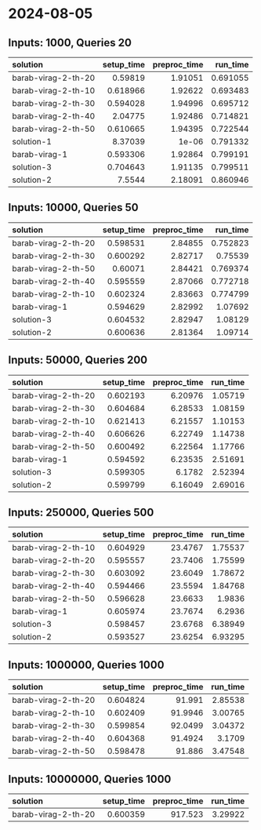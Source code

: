 # 2024-08-05

## Inputs: 1000, Queries 20

| solution            |   setup_time |   preproc_time |   run_time |
|:--------------------|-------------:|---------------:|-----------:|
| barab-virag-2-th-20 |     0.59819  |        1.91051 |   0.691055 |
| barab-virag-2-th-10 |     0.618966 |        1.92622 |   0.693483 |
| barab-virag-2-th-30 |     0.594028 |        1.94996 |   0.695712 |
| barab-virag-2-th-40 |     2.04775  |        1.92486 |   0.714821 |
| barab-virag-2-th-50 |     0.610665 |        1.94395 |   0.722544 |
| solution-1          |     8.37039  |        1e-06   |   0.791332 |
| barab-virag-1       |     0.593306 |        1.92864 |   0.799191 |
| solution-3          |     0.704643 |        1.91135 |   0.799511 |
| solution-2          |     7.5544   |        2.18091 |   0.860946 |

## Inputs: 10000, Queries 50

| solution            |   setup_time |   preproc_time |   run_time |
|:--------------------|-------------:|---------------:|-----------:|
| barab-virag-2-th-20 |     0.598531 |        2.84855 |   0.752823 |
| barab-virag-2-th-30 |     0.600292 |        2.82717 |   0.75539  |
| barab-virag-2-th-50 |     0.60071  |        2.84421 |   0.769374 |
| barab-virag-2-th-40 |     0.595559 |        2.87066 |   0.772718 |
| barab-virag-2-th-10 |     0.602324 |        2.83663 |   0.774799 |
| barab-virag-1       |     0.594629 |        2.82992 |   1.07692  |
| solution-3          |     0.604532 |        2.82947 |   1.08129  |
| solution-2          |     0.600636 |        2.81364 |   1.09714  |

## Inputs: 50000, Queries 200

| solution            |   setup_time |   preproc_time |   run_time |
|:--------------------|-------------:|---------------:|-----------:|
| barab-virag-2-th-20 |     0.602193 |        6.20976 |    1.05719 |
| barab-virag-2-th-30 |     0.604684 |        6.28533 |    1.08159 |
| barab-virag-2-th-10 |     0.621413 |        6.21557 |    1.10153 |
| barab-virag-2-th-40 |     0.606626 |        6.22749 |    1.14738 |
| barab-virag-2-th-50 |     0.600492 |        6.22564 |    1.17766 |
| barab-virag-1       |     0.594592 |        6.23535 |    2.51691 |
| solution-3          |     0.599305 |        6.1782  |    2.52394 |
| solution-2          |     0.599799 |        6.16049 |    2.69016 |

## Inputs: 250000, Queries 500

| solution            |   setup_time |   preproc_time |   run_time |
|:--------------------|-------------:|---------------:|-----------:|
| barab-virag-2-th-10 |     0.604929 |        23.4767 |    1.75537 |
| barab-virag-2-th-20 |     0.595557 |        23.7406 |    1.75599 |
| barab-virag-2-th-30 |     0.603092 |        23.6049 |    1.78672 |
| barab-virag-2-th-40 |     0.594466 |        23.5594 |    1.84768 |
| barab-virag-2-th-50 |     0.596628 |        23.6633 |    1.9836  |
| barab-virag-1       |     0.605974 |        23.7674 |    6.2936  |
| solution-3          |     0.598457 |        23.6768 |    6.38949 |
| solution-2          |     0.593527 |        23.6254 |    6.93295 |

## Inputs: 1000000, Queries 1000

| solution            |   setup_time |   preproc_time |   run_time |
|:--------------------|-------------:|---------------:|-----------:|
| barab-virag-2-th-20 |     0.604824 |        91.991  |    2.85538 |
| barab-virag-2-th-10 |     0.602409 |        91.9946 |    3.00765 |
| barab-virag-2-th-30 |     0.599854 |        92.0499 |    3.04372 |
| barab-virag-2-th-40 |     0.604368 |        91.4924 |    3.1709  |
| barab-virag-2-th-50 |     0.598478 |        91.886  |    3.47548 |

## Inputs: 10000000, Queries 1000

| solution            |   setup_time |   preproc_time |   run_time |
|:--------------------|-------------:|---------------:|-----------:|
| barab-virag-2-th-20 |     0.600359 |        917.523 |    3.29922 |